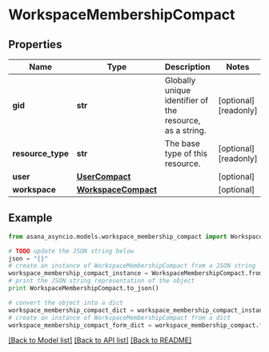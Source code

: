 # WorkspaceMembershipCompact


## Properties

Name | Type | Description | Notes
------------ | ------------- | ------------- | -------------
**gid** | **str** | Globally unique identifier of the resource, as a string. | [optional] [readonly] 
**resource_type** | **str** | The base type of this resource. | [optional] [readonly] 
**user** | [**UserCompact**](UserCompact.md) |  | [optional] 
**workspace** | [**WorkspaceCompact**](WorkspaceCompact.md) |  | [optional] 

## Example

```python
from asana_asyncio.models.workspace_membership_compact import WorkspaceMembershipCompact

# TODO update the JSON string below
json = "{}"
# create an instance of WorkspaceMembershipCompact from a JSON string
workspace_membership_compact_instance = WorkspaceMembershipCompact.from_json(json)
# print the JSON string representation of the object
print WorkspaceMembershipCompact.to_json()

# convert the object into a dict
workspace_membership_compact_dict = workspace_membership_compact_instance.to_dict()
# create an instance of WorkspaceMembershipCompact from a dict
workspace_membership_compact_form_dict = workspace_membership_compact.from_dict(workspace_membership_compact_dict)
```
[[Back to Model list]](../README.md#documentation-for-models) [[Back to API list]](../README.md#documentation-for-api-endpoints) [[Back to README]](../README.md)


